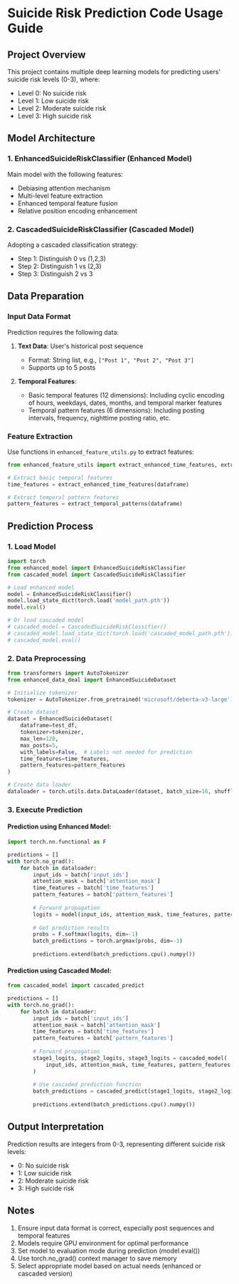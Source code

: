 # Suicide Risk Prediction Code Usage Guide

## Project Overview

This project contains multiple deep learning models for predicting users' suicide risk levels (0-3), where:
- Level 0: No suicide risk
- Level 1: Low suicide risk
- Level 2: Moderate suicide risk
- Level 3: High suicide risk

## Model Architecture

### 1. EnhancedSuicideRiskClassifier (Enhanced Model)
Main model with the following features:
- Debiasing attention mechanism
- Multi-level feature extraction
- Enhanced temporal feature fusion
- Relative position encoding enhancement

### 2. CascadedSuicideRiskClassifier (Cascaded Model)
Adopting a cascaded classification strategy:
- Step 1: Distinguish 0 vs (1,2,3)
- Step 2: Distinguish 1 vs (2,3)
- Step 3: Distinguish 2 vs 3

## Data Preparation

### Input Data Format
Prediction requires the following data:

1. **Text Data**: User's historical post sequence
   - Format: String list, e.g., `["Post 1", "Post 2", "Post 3"]`
   - Supports up to 5 posts

2. **Temporal Features**:
   - Basic temporal features (12 dimensions): Including cyclic encoding of hours, weekdays, dates, months, and temporal marker features
   - Temporal pattern features (6 dimensions): Including posting intervals, frequency, nighttime posting ratio, etc.

### Feature Extraction

Use functions in `enhanced_feature_utils.py` to extract features:

```python
from enhanced_feature_utils import extract_enhanced_time_features, extract_temporal_patterns

# Extract basic temporal features
time_features = extract_enhanced_time_features(dataframe)

# Extract temporal pattern features
pattern_features = extract_temporal_patterns(dataframe)
```

## Prediction Process

### 1. Load Model

```python
import torch
from enhanced_model import EnhancedSuicideRiskClassifier
from cascaded_model import CascadedSuicideRiskClassifier

# Load enhanced model
model = EnhancedSuicideRiskClassifier()
model.load_state_dict(torch.load('model_path.pth'))
model.eval()

# Or load cascaded model
# cascaded_model = CascadedSuicideRiskClassifier()
# cascaded_model.load_state_dict(torch.load('cascaded_model_path.pth'))
# cascaded_model.eval()
```

### 2. Data Preprocessing

```python
from transformers import AutoTokenizer
from enhanced_data_deal import EnhancedSuicideDataset

# Initialize tokenizer
tokenizer = AutoTokenizer.from_pretrained('microsoft/deberta-v3-large')

# Create dataset
dataset = EnhancedSuicideDataset(
    dataframe=test_df,
    tokenizer=tokenizer,
    max_len=128,
    max_posts=5,
    with_labels=False,  # Labels not needed for prediction
    time_features=time_features,
    pattern_features=pattern_features
)

# Create data loader
dataloader = torch.utils.data.DataLoader(dataset, batch_size=16, shuffle=False)
```

### 3. Execute Prediction

#### Prediction using Enhanced Model:

```python
import torch.nn.functional as F

predictions = []
with torch.no_grad():
    for batch in dataloader:
        input_ids = batch['input_ids']
        attention_mask = batch['attention_mask']
        time_features = batch['time_features']
        pattern_features = batch['pattern_features']
        
        # Forward propagation
        logits = model(input_ids, attention_mask, time_features, pattern_features)
        
        # Get prediction results
        probs = F.softmax(logits, dim=-1)
        batch_predictions = torch.argmax(probs, dim=-1)
        
        predictions.extend(batch_predictions.cpu().numpy())
```

#### Prediction using Cascaded Model:

```python
from cascaded_model import cascaded_predict

predictions = []
with torch.no_grad():
    for batch in dataloader:
        input_ids = batch['input_ids']
        attention_mask = batch['attention_mask']
        time_features = batch['time_features']
        pattern_features = batch['pattern_features']
        
        # Forward propagation
        stage1_logits, stage2_logits, stage3_logits = cascaded_model(
            input_ids, attention_mask, time_features, pattern_features
        )
        
        # Use cascaded prediction function
        batch_predictions = cascaded_predict(stage1_logits, stage2_logits, stage3_logits)
        
        predictions.extend(batch_predictions.cpu().numpy())
```

## Output Interpretation

Prediction results are integers from 0-3, representing different suicide risk levels:
- 0: No suicide risk
- 1: Low suicide risk
- 2: Moderate suicide risk
- 3: High suicide risk

## Notes

1. Ensure input data format is correct, especially post sequences and temporal features
2. Models require GPU environment for optimal performance
3. Set model to evaluation mode during prediction (model.eval())
4. Use torch.no_grad() context manager to save memory
5. Select appropriate model based on actual needs (enhanced or cascaded version)